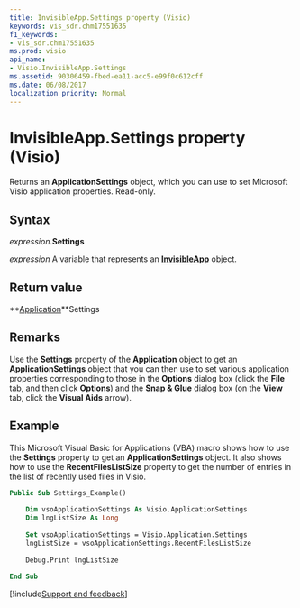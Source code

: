 ```yaml
---
title: InvisibleApp.Settings property (Visio)
keywords: vis_sdr.chm17551635
f1_keywords:
- vis_sdr.chm17551635
ms.prod: visio
api_name:
- Visio.InvisibleApp.Settings
ms.assetid: 90306459-fbed-ea11-acc5-e99f0c612cff
ms.date: 06/08/2017
localization_priority: Normal
---
```



# InvisibleApp.Settings property (Visio)

Returns an  **ApplicationSettings** object, which you can use to set Microsoft Visio application properties. Read-only.


## Syntax

_expression_.**Settings**

_expression_ A variable that represents an **[InvisibleApp](Visio.InvisibleApp.md)** object.


## Return value

**[Application](visio.application.md)**Settings


## Remarks

Use the  **Settings** property of the **Application** object to get an **ApplicationSettings** object that you can then use to set various application properties corresponding to those in the **Options** dialog box (click the **File** tab, and then click **Options**) and the  **Snap & Glue** dialog box (on the **View** tab, click the **Visual Aids** arrow).


## Example

This Microsoft Visual Basic for Applications (VBA) macro shows how to use the  **Settings** property to get an **ApplicationSettings** object. It also shows how to use the **RecentFilesListSize** property to get the number of entries in the list of recently used files in Visio.


```vb
Public Sub Settings_Example() 
 
    Dim vsoApplicationSettings As Visio.ApplicationSettings 
    Dim lngListSize As Long 
 
    Set vsoApplicationSettings = Visio.Application.Settings 
    lngListSize = vsoApplicationSettings.RecentFilesListSize 
 
    Debug.Print lngListSize 
 
End Sub
```

[!include[Support and feedback](~/includes/feedback-boilerplate.md)]